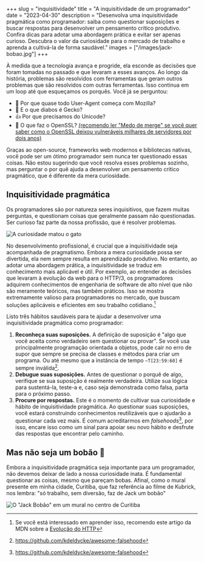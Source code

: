 +++
slug = "inquisitividade"
title = "A inquisitividade de um programador"
date = "2023-04-30"
description = "Desenvolva uma inquisitividade pragmática como programador: saiba como questionar suposições e buscar respostas para desenvolver um pensamento crítico produtivo. Confira dicas para adotar uma abordagem prática e evitar ser apenas curioso. Descubra o valor da curiosidade para o mercado de trabalho e aprenda a cultivá-la de forma saudável."
images = ["/images/jack-bobao.jpg"]
+++

À medida que a tecnologia avança e progride, ela esconde as decisões que foram tomadas no passado e que levaram a esses avanços. Ao longo da história, problemas são resolvidos com ferramentas que geram outros problemas que são resolvidos com outras ferramentas. Isso continua em um loop até que esqueçamos os porquês. Você já se perguntou:

- 🦊 Por que quase todo User-Agent começa com Mozilla?
- 🦎 E o que diabos é Gecko?
- 👍 Por que precisamos do Unicode?
- 🔐 O que faz o OpenSSL? [(recomendo ler "Medo de merge" se você quer saber como o OpenSSL deixou vulneráveis milhares de servidores por dois anos)](/medo-de-merge)

Graças ao open-source, frameworks web modernos e bibliotecas nativas, você pode ser um ótimo programador sem nunca ter questionado essas coisas. Não estou sugerindo que você resolva esses problemas sozinho, mas perguntar o por quê ajuda a desenvolver um pensamento crítico pragmático, que é diferente da mera curiosidade.

## Inquisitividade pragmática

Os programadores são por natureza seres inquisitivos, que fazem muitas perguntas, e questionam coisas que geralmente passam não questionadas. Ser curioso faz parte da nossa profissão, que é resolver problemas.

![A curiosidade matou o gato](/images/curiosidade-gato.jpeg)

No desenvolvimento profissional, é crucial que a inquisitividade seja acompanhada de pragmatismo. Embora a mera curiosidade possa ser divertida, ela nem sempre resulta em aprendizado produtivo. No entanto, ao adotar uma abordagem prática, a inquisitividade se traduz em conhecimento mais aplicável e útil. Por exemplo, ao entender as decisões que levaram à evolução da web para o HTTP/3, os programadores adquirem conhecimentos de engenharia de software de alto nível que não são meramente teóricos, mas também práticos. Isso se mostra extremamente valioso para programadores no mercado, que buscam soluções aplicáveis e eficientes em seu trabalho cotidiano.[^1]

Listo três hábitos saudáveis para te ajudar a desenvolver uma inquisitividade pragmática como programador:

1.  **Reconheça suas suposições.** A definição de suposição é "algo que você aceita como verdadeiro sem questionar ou provar". Se você usa principalmente programação orientada a objetos, pode cair no erro de supor que sempre se precisa de classes e métodos para criar um programa. Ou até mesmo que a instância de tempo `~T[23:59:60]` é sempre inválida[^2].
2. **Debugue suas suposições.** Antes de questionar o porquê de algo, verifique se sua suposição é realmente verdadeira. Utilize sua lógica para sustentá-la, teste-a e, caso seja demonstrada como falsa, parta para o próximo passo.
3. **Procure por respostas.** Este é o momento de cultivar sua curiosidade e hábito de inquisitividade pragmática. Ao questionar suas suposições, você estará construindo conhecimentos reutilizáveis que o ajudarão a questionar cada vez mais. É comum acreditarmos em *falsehoods*[^2], por isso, encare isso como um sinal para apoiar seu novo hábito e desfrute das respostas que encontrar pelo caminho.

## Mas não seja um bobão 🤪

Embora a inquisitividade pragmática seja importante para um programador, não devemos deixar de lado a nossa curiosidade inata. É fundamental questionar as coisas, mesmo que pareçam bobas. Afinal, como o mural presente em minha cidade, Curitiba, que faz referência ao filme de Kubrick, nos lembra: "só trabalho, sem diversão, faz de Jack um bobão"

![O "Jack Bobão" em um mural no centro de Curitiba](/images/jack-bobao.jpg)

[^1]: Se você está interessado em aprender isso, recomendo este artigo da MDN sobre a [Evolução do HTTP](https://developer.mozilla.org/en-US/docs/Web/HTTP/Basics_of_HTTP/Evolution_of_HTTP)
[^2]: https://github.com/kdeldycke/awesome-falsehood